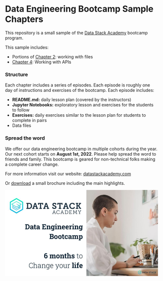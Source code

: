 # Data Engineering Bootcamp Sample Chapters

This repository is a small sample of the [Data Stack Academy](https://datastack.academy) bootcamp program.

This sample includes:
- Portions of [Chapter 2](./chapters/ch2/): working with files
- [Chapter 4](./chapters/ch4/): Working with APIs


### Structure

Each chapter includes a series of episodes. Each episode is roughly one day of instructions and exercises of the bootcamp. Each episode includes:

- **README.md:** daily lesson plan (covered by the instructors)
- **Jupyter Notebooks:** exploratory lesson and exercises for the students to follow 
- **Exercises:** daily exercises similar to the lesson plan for students to complete in pairs
- Data files

### Spread the word

We offer our data engineering bootcamp in multiple cohorts during the year. Our next cohort starts on **August 1st, 2022**. Please help spread the word to friends and family. This bootcamp is geared for non-technical folks making a complete career change.

For more information visit our website: [datastackacademy.com](https://datastack.academy)

Or [download](https://storage.googleapis.com/kitten-storage/DataStackAcademy_brochure_v2022.06.02-md.pdf) a small brochure including the main highlights.

[![Brochure](imgs/PamphletThumbnail.jpg)](./docs/DataStackAcademy_brochure_v2022.06.02-md.pdf)
